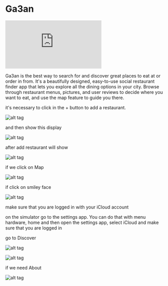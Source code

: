 # Ga3an

![alt tag](https://www.facebook.com/photo.php?fbid=961947930535146&set=a.103305093066105.4715.100001598438517&type=3&theater)

Ga3an is the best way to search for and discover great places to eat at or order in from. It's a beautifully designed, easy-to-use social restaurant finder app that lets you explore all the dining options in your city. Browse through restaurant menus, pictures, and user reviews to decide where you want to eat, and use the map feature to guide you there.

it's necessary to click in the + button to add a restaurant.

![alt tag](http://ringau.com/Ga3an/photo_2016-07-17_14-58-26.jpg)

and then show this display 

![alt tag](http://ringau.com/Ga3an/photo_2016-07-17_14-58-23.jpg)

after add restaurant will show 

![alt tag](http://ringau.com/Ga3an/photo_2016-07-17_14-58-22.jpg)

if we click on Map

![alt tag](http://ringau.com/Ga3an/photo_2016-07-17_14-58-18.jpg)

if click on smiley face 

![alt tag](http://ringau.com/Ga3an/photo_2016-07-17_14-58-21.jpg)

make sure that you are logged in with your iCloud account 

on the simulator go to the settings app. You can do that with menu hardware, home and then open the settings app, select iCloud and make sure that you are logged in

go to Discover

![alt tag](http://ringau.com/Ga3an/photo_2016-07-18_15-29-35.jpg)

![alt tag](http://ringau.com/Ga3an/photo_2016-07-18_15-29-39.jpg)

if we need About

![alt tag](http://ringau.com/Ga3an/photo_2016-07-17_14-58-24.jpg)


